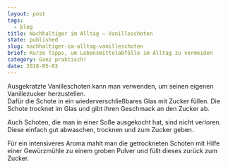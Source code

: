 ```yaml
---
layout: post
tags:
  - blog
title: Nachhaltiger im Alltag — Vanilleschoten
state: published
slug: nachhaltiger-im-alltag-vanilleschoten
brief: Kurze Tipps, um Lebensmittelabfälle im Alltag zu vermeiden
category: Ganz praktisch!
date: 2018-05-03
---
```


Ausgekratzte Vanilleschoten kann man verwenden, um seinen eigenen Vanillezucker herzustellen.  
Dafür die Schote in ein wiederverschließbares Glas mit Zucker füllen. Die Schote trocknet im Glas und gibt ihren Geschmack an den Zucker ab. 

Auch Schoten, die man in einer Soße ausgekocht hat, sind nicht verloren. Diese einfach gut abwaschen, trocknen und zum Zucker geben.

Für ein intensiveres Aroma mahlt man die getrockneten Schoten mit Hilfe einer Gewürzmühle zu einem groben Pulver und füllt dieses zurück zum Zucker.
